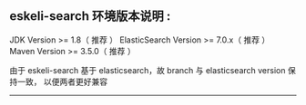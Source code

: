 
  eskeli-search 环境版本说明 : 
---------------------------------------------------------------------
  
  JDK Version >= 1.8（ 推荐 ）
  ElasticSearch Version >= 7.0.x（ 推荐 ） 
  Maven Version >= 3.5.0（ 推荐 ）
  
  由于 eskeli-search 基于 elasticsearch，故 branch 与 elasticsearch version 保持一致，
  以便两者更好兼容

---------------------------------------------------------------------
